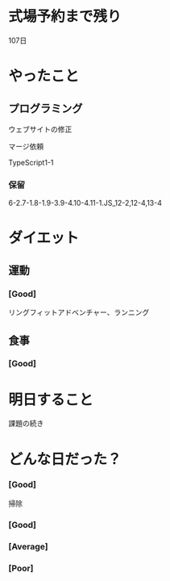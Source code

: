 # 式場予約まで残り

107日

# やったこと

## プログラミング

ウェブサイトの修正

マージ依頼

TypeScript1-1

### 保留
6-2.7-1.8-1.9-3.9-4.10-4.11-1.JS_12-2,12-4,13-4

# ダイエット

## 運動 

### [Good]

リングフィットアドベンチャー、ランニング

## 食事

### [Good]

# 明日すること

課題の続き

# どんな日だった？

### [Good]

掃除

### [Good]
### [Average]
### [Poor]
